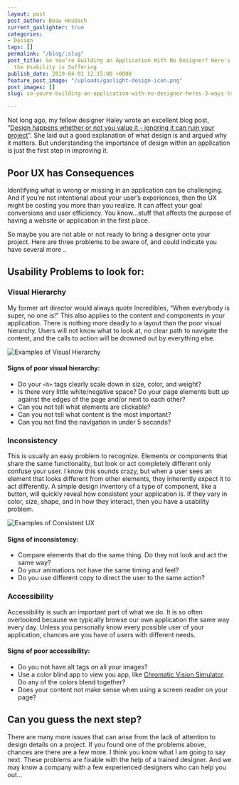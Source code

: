 ```yaml
---
layout: post
post_author: Beau Heubach
current_gaslighter: true
categories:
- Design
tags: []
permalink: "/blog/:slug"
post_title: So You’re Building an Application With No Designer? Here's 3 Ways to Know
  the Usability is Suffering
publish_date: 2019-04-01 12:15:00 +0000
feature_post_image: "/uploads/gaslight-design-icon.png"
post_images: []
slug: so-youre-building-an-application-with-no-designer-heres-3-ways-to-know-the-usability-is-suffering

---
```

Not long ago, my fellow designer Haley wrote an excellent blog post, “[Design happens whether or not you value it - ignoring it can ruin your project](https://teamgaslight.com/blog/design-happens-whether-or-not-you-value-it-ignoring-it-can-ruin-your-project)”. She laid out a good explanation of what design is and argued why it matters. But understanding the importance of design within an application is just the first step in improving it.


## Poor UX has Consequences


Identifying what is wrong or missing in an application can be challenging.  And if you’re not intentional about your user’s experiences, then the UX might be costing you more than you realize.  It can affect your goal conversions and user efficiency. You know...stuff that affects the purpose of having a website or application in the first place.


So maybe you are not able or not ready to bring a designer onto your project. Here are three problems to be aware of, and could indicate you have several more ..


## Usability Problems to look for:


### Visual Hierarchy


My former art director would always quote Incredibles, “When everybody is super, no one is!” This also applies to the content and components in your application. There is nothing more deadly to a layout than the poor visual hierarchy. Users will not know what to look at, no clear path to navigate the content, and the calls to action will be drowned out by everything else.


 ![Examples of Visual Hierarchy](https://gaslight-blog.s3.amazonaws.com/so-youre-building-an-application-with-no-designer-heres-3-ways-to-know-the-usability-is-suffering/hierarchy.jpg)


#### Signs of poor visual hierarchy:


* Do your `<h>` tags clearly scale down in size, color, and weight?
* Is there very little white/negative space? Do your page elements butt up against the edges of the page and/or next to each other?
* Can you not tell what elements are clickable?
* Can you not tell what content is the most important?
* Can you not find the navigation in under 5 seconds?


### Inconsistency


This is usually an easy problem to recognize. Elements or components that share the same functionality, but look or act completely different only confuse your user. I know this sounds crazy, but when a user sees an element that looks different from other elements, they inherently expect it to act differently. A simple design inventory of a type of component, like a button, will quickly reveal how consistent your application is. If they vary in color, size, shape, and in how they interact, then you have a usability problem.


![Examples of Consistent UX](https://gaslight-blog.s3.amazonaws.com/so-youre-building-an-application-with-no-designer-heres-3-ways-to-know-the-usability-is-suffering/consistancy.jpg)


#### Signs of inconsistency:


* Compare elements that do the same thing. Do they not look and act the same way?
* Do your animations not have the same timing and feel?
* Do you use different copy to direct the user to the same action?


### Accessibility


Accessibility is such an important part of what we do. It is so often overlooked because we typically browse our own application the same way every day. Unless you personally know every possible user of your application, chances are you have of users with different needs.


#### Signs of poor accessibility:


* Do you not have alt tags on all your images?
* Use a color blind app to view you app, like [Chromatic Vision Simulator](https://itunes.apple.com/us/app/chromatic-vision-simulator/id389310222?mt=8). Do any of the colors blend together?
* Does your content not make sense when using a screen reader on your page?


## Can you guess the next step?


There are many more issues that can arise from the lack of attention to design details on a project. If you found one of the problems above, chances are there are a few more. I think you know what I am going to say next. These problems are fixable with the help of a trained designer. And we may know a company with a few experienced designers who can help you out...

